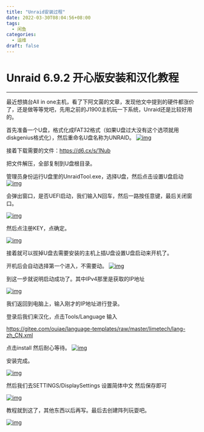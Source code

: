 ```yaml
---
title: "Unraid安装过程"
date: 2022-03-30T08:04:56+08:00
tags:
  - 闲鱼	
categories:
  - 运维
draft: false
---
```




# Unraid 6.9.2 开心版安装和汉化教程

------

最近想搞台All in one主机，看了下阿文菌的文章，发现他文中提到的硬件都涨价了，还是做等等党吧，先用之前的J1900主机玩一下系统，Unraid还是比较好用的。

首先准备一个U盘，格式化成FAT32格式（如果U盘过大没有这个选项就用diskgenius格式化），然后重命名U盘名称为UNRAID。
[![img](https://s2.loli.net/2022/03/31/e2UHN8msoDbn9Vq.jpg)](http://www.dwf135.cn/wp-content/uploads/2021/05/2021-05-31_143142.jpg)

接着下载需要的文件：https://d6.cx/s/1Nub

把文件解压，全部复制到U盘根目录。

管理员身份运行U盘里的UnraidTool.exe，选择U盘，然后点击设置U盘启动
[![img](https://s2.loli.net/2022/03/31/SETPReC5BbNUQkF.jpg)](http://www.dwf135.cn/wp-content/uploads/2021/05/2021-05-31_143708.jpg)

会弹出窗口，是否UEFI启动，我们输入N回车，然后一路按任意键，最后关闭窗口。

[![img](https://s2.loli.net/2022/03/31/ELcg1h59OdbDSJe.jpg)](http://www.dwf135.cn/wp-content/uploads/2021/05/2021-05-31_143801.jpg)

然后点注册KEY，点确定。

[![img](https://s2.loli.net/2022/03/31/L3sR7ghjWp4D9mV.jpg)](http://www.dwf135.cn/wp-content/uploads/2021/05/2021-05-31_143822.jpg)

接着就可以拔掉U盘去需要安装的主机上插U盘设置U盘启动来开机了。

开机后会自动选择第一个进入，不需要动。
[![img](https://s2.loli.net/2022/03/31/1JQPaYN4dowD5OK.jpg)](http://www.dwf135.cn/wp-content/uploads/2021/05/de069be7fbc9c5c8bba54766369f7e3.jpg)

到这一步就说明启动成功了。其中IPv4那里是获取的IP地址

[![img](https://s2.loli.net/2022/03/31/iNAsGykgeZ24LpO.jpg)](http://www.dwf135.cn/wp-content/uploads/2021/05/355e6060408bee83438ca0da24cac01.jpg)

我们返回到电脑上，输入刚才的IP地址进行登录。

登录后我们来汉化，点击Tools/Language
输入

https://gitee.com/ouiae/language-templates/raw/master/limetech/lang-zh_CN.xml

点击install 然后耐心等待。
[![img](https://s2.loli.net/2022/03/31/kbSBIWDpzaNHXuq.jpg)](http://www.dwf135.cn/wp-content/uploads/2021/05/2021-05-31_142422.jpg)

安装完成。

[![img](https://s2.loli.net/2022/03/31/htkpE5OoidbN7DA.jpg)](http://www.dwf135.cn/wp-content/uploads/2021/05/2021-05-31_141805.jpg)

然后我们去SETTINGS/DisplaySettings 设置简体中文 然后保存即可

[![img](https://s2.loli.net/2022/03/31/5oLm34GjPJVBUEf.jpg)](http://www.dwf135.cn/wp-content/uploads/2021/05/2021-05-31_145233.jpg)

教程就到这了，其他东西以后再写。最后去创建阵列玩耍吧。

[![img](https://s2.loli.net/2022/03/31/nLOYqfkDa49MGZi.jpg)](http://www.dwf135.cn/wp-content/uploads/2021/05/2021-05-31_145443.jpg)
